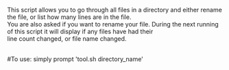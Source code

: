 
This script allows you to go through all files in a directory and either rename the file, or list how many lines are in the file. <br />
You are also asked if you want to rename your file. During the next running of this script it will display if any files have had their <br />
line count changed, or file name changed. <br /> 
<br />

#To use: simply prompt 'tool.sh directory_name'
